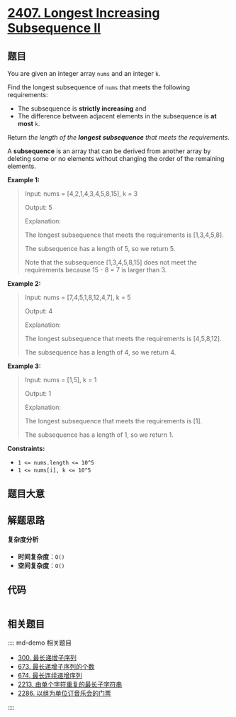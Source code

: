 # [2407. Longest Increasing Subsequence II](https://leetcode.com/problems/longest-increasing-subsequence-ii/)

## 题目

You are given an integer array `nums` and an integer `k`.

Find the longest subsequence of `nums` that meets the following requirements:

- The subsequence is **strictly increasing** and
- The difference between adjacent elements in the subsequence is **at most** `k`.

Return _the length of the **longest** **subsequence** that meets the
requirements._

A **subsequence** is an array that can be derived from another array by
deleting some or no elements without changing the order of the remaining
elements.

**Example 1:**

> Input: nums = [4,2,1,4,3,4,5,8,15], k = 3
>
> Output: 5
>
> Explanation:
>
> The longest subsequence that meets the requirements is [1,3,4,5,8].
>
> The subsequence has a length of 5, so we return 5.
>
> Note that the subsequence [1,3,4,5,8,15] does not meet the requirements because 15 - 8 = 7 is larger than 3.

**Example 2:**

> Input: nums = [7,4,5,1,8,12,4,7], k = 5
>
> Output: 4
>
> Explanation:
>
> The longest subsequence that meets the requirements is [4,5,8,12].
>
> The subsequence has a length of 4, so we return 4.

**Example 3:**

> Input: nums = [1,5], k = 1
>
> Output: 1
>
> Explanation:
>
> The longest subsequence that meets the requirements is [1].
>
> The subsequence has a length of 1, so we return 1.

**Constraints:**

- `1 <= nums.length <= 10^5`
- `1 <= nums[i], k <= 10^5`

## 题目大意

## 解题思路

#### 复杂度分析

- **时间复杂度**：`O()`
- **空间复杂度**：`O()`

## 代码

```javascript

```

## 相关题目

:::: md-demo 相关题目

- [300. 最长递增子序列](https://leetcode.com/problems/longest-increasing-subsequence)
- [673. 最长递增子序列的个数](https://leetcode.com/problems/number-of-longest-increasing-subsequence)
- [674. 最长连续递增序列](https://leetcode.com/problems/longest-continuous-increasing-subsequence)
- [2213. 由单个字符重复的最长子字符串](https://leetcode.com/problems/longest-substring-of-one-repeating-character)
- [2286. 以组为单位订音乐会的门票](https://leetcode.com/problems/booking-concert-tickets-in-groups)

::::
